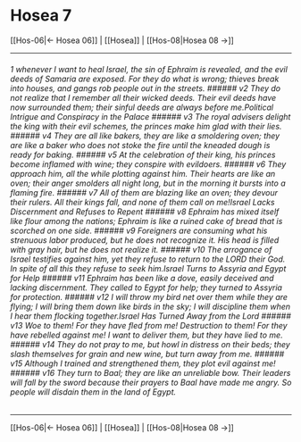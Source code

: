 # Hosea 7

[[Hos-06|← Hosea 06]] | [[Hosea]] | [[Hos-08|Hosea 08 →]]
***

###### 1 whenever I want to heal Israel, the sin of Ephraim is revealed, and the evil deeds of Samaria are exposed. For they do what is wrong; thieves break into houses, and gangs rob people out in the streets. ###### v2 They do not realize that I remember all their wicked deeds. Their evil deeds have now surrounded them; their sinful deeds are always before me.Political Intrigue and Conspiracy in the Palace ###### v3 The royal advisers delight the king with their evil schemes, the princes make him glad with their lies. ###### v4 They are all like bakers, they are like a smoldering oven; they are like a baker who does not stoke the fire until the kneaded dough is ready for baking. ###### v5 At the celebration of their king, his princes become inflamed with wine; they conspire with evildoers. ###### v6 They approach him, all the while plotting against him. Their hearts are like an oven; their anger smolders all night long, but in the morning it bursts into a flaming fire. ###### v7 All of them are blazing like an oven; they devour their rulers. All their kings fall, and none of them call on me!Israel Lacks Discernment and Refuses to Repent ###### v8 Ephraim has mixed itself like flour among the nations; Ephraim is like a ruined cake of bread that is scorched on one side. ###### v9 Foreigners are consuming what his strenuous labor produced, but he does not recognize it. His head is filled with gray hair, but he does not realize it. ###### v10 The arrogance of Israel testifies against him, yet they refuse to return to the LORD their God. In spite of all this they refuse to seek him.Israel Turns to Assyria and Egypt for Help ###### v11 Ephraim has been like a dove, easily deceived and lacking discernment. They called to Egypt for help; they turned to Assyria for protection. ###### v12 I will throw my bird net over them while they are flying; I will bring them down like birds in the sky; I will discipline them when I hear them flocking together.Israel Has Turned Away from the Lord ###### v13 Woe to them! For they have fled from me! Destruction to them! For they have rebelled against me! I want to deliver them, but they have lied to me. ###### v14 They do not pray to me, but howl in distress on their beds; they slash themselves for grain and new wine, but turn away from me. ###### v15 Although I trained and strengthened them, they plot evil against me! ###### v16 They turn to Baal; they are like an unreliable bow. Their leaders will fall by the sword because their prayers to Baal have made me angry. So people will disdain them in the land of Egypt.

***
[[Hos-06|← Hosea 06]] | [[Hosea]] | [[Hos-08|Hosea 08 →]]
